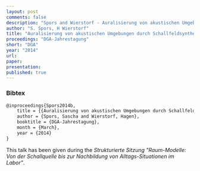 ```yaml
---
layout: post
comments: false
description: "Spors and Wierstorf - Auralisierung von akustischen Umgebungen durch Schallfeldsynthese"
author: "S. Spors, H Wierstorf"
title: "Auralisierung von akustischen Umgebungen durch Schallfeldsynthese"
proceedings: "DGA-Jahrestagung"
short: "DGA"
year: "2014"
url: 
paper: 
presentation: 
published: true
---
```


### Bibtex

```latex
@inproceedings{Spors2014b,
    title = {{Auralisierung von akustischen Umgebungen durch Schallfeldsynthese}},
    author = {Spors, Sascha and Wierstorf, Hagen},
    booktitle = {DGA-Jahrestagung},
    month = {March},
    year = {2014}
}
```

This talk has been given during the *Strukturierte Sitzung "Raum-Modelle: Von
der Schallquelle bis zur Nachbildung von Alltags-Situationen im Labor"*.
